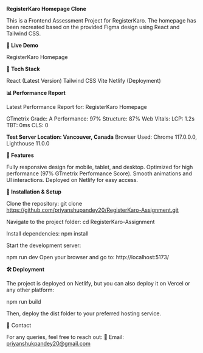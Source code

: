 **RegisterKaro Homepage Clone**

This is a Frontend Assessment Project for RegisterKaro. The homepage has been recreated based on the provided Figma design using React and Tailwind CSS.

**🔗 Live Demo**

RegisterKaro Homepage

**📂 Tech Stack**

React (Latest Version)
Tailwind CSS
Vite
Netlify (Deployment)

**📊 Performance Report**

Latest Performance Report for: RegisterKaro Homepage

GTmetrix Grade: A
Performance: 97%
Structure: 87%
Web Vitals:
LCP: 1.2s
TBT: 0ms
CLS: 0

**Test Server Location: Vancouver, Canada**
Browser Used: Chrome 117.0.0.0, Lighthouse 11.0.0

**🚀 Features**

Fully responsive design for mobile, tablet, and desktop.
Optimized for high performance (97% GTmetrix Performance Score).
Smooth animations and UI interactions.
Deployed on Netlify for easy access.

**📜 Installation & Setup**

Clone the repository:
git clone https://github.com/priyanshupandey20/RegisterKaro-Assignment.git

Navigate to the project folder:
cd RegisterKaro-Assignment

Install dependencies:
npm install

Start the development server:

npm run dev
Open your browser and go to:
http://localhost:5173/

**🛠️ Deployment**

The project is deployed on Netlify, but you can also deploy it on Vercel or any other platform:

npm run build

Then, deploy the dist folder to your preferred hosting service.

📌 Contact

For any queries, feel free to reach out:
📧 Email: priyanshukpandey20@gmail.com
